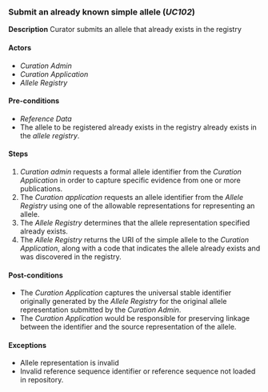 ### Submit an already known simple allele (*UC102*)

**Description**
Curator submits an allele that already exists in the registry

#### Actors
- *Curation Admin*
- *Curation Application*
- *Allele Registry*

#### Pre-conditions

- *Reference Data*
- The allele to be registered already exists in the registry already exists in the *allele registry*.

#### Steps

1. *Curation admin* requests a formal allele identifier from the *Curation Application* in order to capture specific evidence from one or more publications.
2. The *Curation application* requests an allele identifier from the *Allele Registry* using one of the allowable representations for representing an allele.
3. The *Allele Registry* determines that the allele representation specified already exists.
4. The *Allele Registry* returns the URI of the simple allele to the *Curation Application*, along with a code that indicates the allele already exists and was discovered in the registry.

#### Post-conditions

- The *Curation Application* captures the universal stable identifier originally generated by the *Allele Registry* for the original allele representation submitted by the *Curation Admin*.
- The *Curation Application* would be responsible for preserving linkage between the identifier and the source representation of the allele.

#### Exceptions
- Allele representation is invalid
- Invalid reference sequence identifier or reference sequence not loaded in repository.


